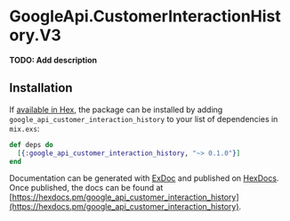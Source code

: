 # GoogleApi.CustomerInteractionHistory.V3

**TODO: Add description**

## Installation

If [available in Hex](https://hex.pm/docs/publish), the package can be installed
by adding `google_api_customer_interaction_history` to your list of dependencies in `mix.exs`:

```elixir
def deps do
  [{:google_api_customer_interaction_history, "~> 0.1.0"}]
end
```

Documentation can be generated with [ExDoc](https://github.com/elixir-lang/ex_doc)
and published on [HexDocs](https://hexdocs.pm). Once published, the docs can
be found at [https://hexdocs.pm/google_api_customer_interaction_history](https://hexdocs.pm/google_api_customer_interaction_history).

